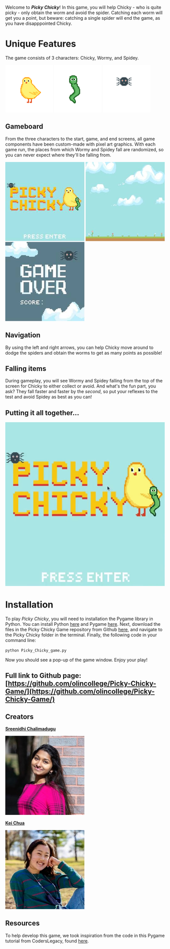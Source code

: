 Welcome to ***Picky Chicky***! In this game, you will help Chicky - who is quite picky - only obtain the worm and avoid the spider. Catching each worm will get you a point, but beware: catching a single spider will end the game, as you have disapppointed Chicky.

# Unique Features

The game consists of 3 characters: Chicky, Wormy, and Spidey. 

![Chicky](/docs/images/chick_resized.png) ![Wormy](/docs/images/worm_resized.png) ![Spidey](/docs/images/spider_resized.png)


## Gameboard

From the three characters to the start, game, and end screens, all game components have been custom-made with pixel art graphics. With each game run, the places from which Wormy and Spidey fall are randomized, so you can never expect where they'll be falling from.

![start screen](/docs/images/start_screen_resized.jpg) ![game background](/docs/images/game_background_resized.jpg) ![game over screen](/docs/images/game_over_resized.jpg)


## Navigation

By using the left and right arrows, you can help Chicky move around to dodge the spiders and obtain the worms to get as many points as possible!

## Falling items

During gameplay, you will see Wormy and Spidey falling from the top of the screen for Chicky to either collect or avoid. And what's the fun part, you ask? They fall faster and faster by the *second*, so put your reflexes to the test and avoid Spidey as best as you can!

## Putting it all together...

![gameplay demo gif](/docs/images/demo.gif)

# Installation 

To play *Picky Chicky*, you will need to installation the Pygame library in Python. You can install Python [here](https://www.python.org/downloads/) and Pygame [here](https://www.pygame.org/wiki/GettingStarted). Next, download the files in the Picky Chicky Game repository from Github [here](https://github.com/olincollege/Picky-Chicky-Game/), and navigate to the Picky Chicky folder in the terminal. Finally, the following code in your command line:

`python Picky_Chicky_game.py`

Now you should see a pop-up of the game window. Enjoy your play!

## Full link to Github page: [https://github.com/olincollege/Picky-Chicky-Game/](https://github.com/olincollege/Picky-Chicky-Game/)

## Creators

[**Sreenidhi Chalimadugu**](https://www.linkedin.com/in/sreenidhi-chalimadugu/)

![Sree profile picture](/docs/images/sree_resized.jpg) 

[**Kei Chua**](https://www.linkedin.com/in/kei-chua-3a7a96199/)

![Kei profile picture](/docs/images/kei_resized.jpg)

## Resources

To help develop this game, we took inspiration from the code in this Pygame tutorial from CodersLegacy, found [here](https://coderslegacy.com/python/python-pygame-tutorial/).

